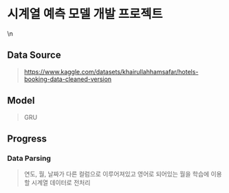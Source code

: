# 시계열 예측 모델 개발 프로젝트
\n
## Data Source
> https://www.kaggle.com/datasets/khairullahhamsafar/hotels-booking-data-cleaned-version

## Model
> GRU


## Progress
### Data Parsing
> 연도, 월, 날짜가 다른 컬럼으로 이루어져있고 영어로 되어있는 월을 학습에 이용할 시계열 데이터로 전처리
